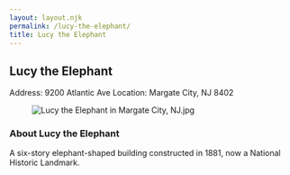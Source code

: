 ```yaml
---
layout: layout.njk
permalink: /lucy-the-elephant/
title: Lucy the Elephant
---
```


<article class="attraction-detail container">
  <h2>Lucy the Elephant</h2>
  <div class="attraction-meta">
    <span class="address">Address: 9200 Atlantic Ave</span>
    <span class="location">Location: Margate City, NJ 8402</span>
  </div>
  <figure class="attraction-image">
    <img src="https://upload.wikimedia.org/wikipedia/commons/2/2b/Lucy_the_Elephant_in_Margate_City%2C_NJ.jpg?v=1743942693846" alt="Lucy the Elephant in Margate City, NJ.jpg" loading="lazy">
  </figure>
  <div class="attraction-description">
    <h3>About Lucy the Elephant</h3>
    <p>A six-story elephant-shaped building constructed in 1881, now a National Historic Landmark.</p>
  </div>
  
</article>